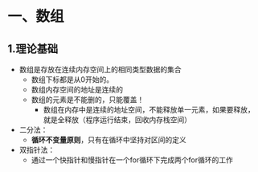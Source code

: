 # 一、数组

## 1.理论基础

- 数组是存放在连续内存空间上的相同类型数据的集合
  - 数组下标都是从0开始的。
  - 数组内存空间的地址是连续的
  - 数组的元素是不能删的，只能覆盖！
    - 数组在内存中是连续的地址空间，不能释放单一元素，如果要释放，就是全释放（程序运行结束，回收内存栈空间）
- 二分法：
  - **循环不变量原则**，只有在循环中坚持对区间的定义
- 双指针法：
  - 通过一个快指针和慢指针在一个for循环下完成两个for循环的工作

